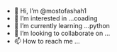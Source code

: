 - 👋 Hi, I’m @mostofashah1
- 👀 I’m interested in ...coading
- 🌱 I’m currently learning ...python
- 💞️ I’m looking to collaborate on ...
- 📫 How to reach me ...

<!---
mostofashah1/mostofashah1 is a ✨ special ✨ repository because its `README.md` (this file) appears on your GitHub profile.
You can click the Preview link to take a look at your changes.
--->
